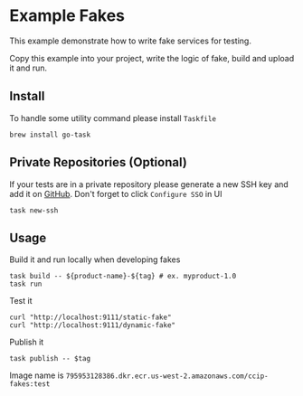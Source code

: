 # Example Fakes

This example demonstrate how to write fake services for testing.

Copy this example into your project, write the logic of fake, build and upload it and run.

## Install

To handle some utility command please install `Taskfile`
```
brew install go-task
```

## Private Repositories (Optional)

If your tests are in a private repository please generate a new SSH key and add it on [GitHub](https://github.com/settings/keys). Don't forget to click `Configure SSO` in UI
```
task new-ssh
```

## Usage

Build it and run locally when developing fakes
```
task build -- ${product-name}-${tag} # ex. myproduct-1.0
task run
```

Test it
```
curl "http://localhost:9111/static-fake"
curl "http://localhost:9111/dynamic-fake"
```
Publish it
```
task publish -- $tag
```

Image name is `795953128386.dkr.ecr.us-west-2.amazonaws.com/ccip-fakes:test`
